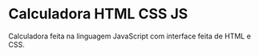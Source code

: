 # Calculadora HTML CSS JS
Calculadora feita na linguagem JavaScript com interface feita de HTML e CSS.
